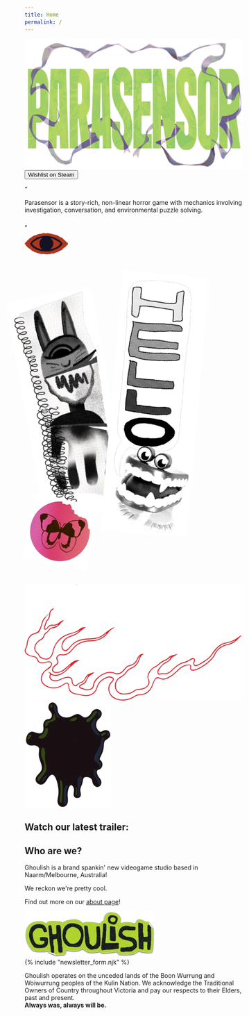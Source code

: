```yaml
---
title: Home
permalink: /
---
```


<style>
	header { position: absolute; background: transparent; }
	#headerLogo { fill: var(--green); }

	nav.mobile a { color: var(--green); }
	nav.mobile a:active { color: var(--pink); }
</style>

<section id="hero" class="dark">
	<img id="heroLogo" src="../img/parasensor_ribbons.webp" alt="Parasensor Logo">
	<a href="{{site.link.steam}}" target="_blank"><button class="action"><i class="fa-brands fa-steam"></i> Wishlist on Steam</button></a>
</section>

<section id="blurb" class="dark quote">
	<p class="quotation-mark" style="align-self: start;">“</p>
	<p>Parasensor is a story-rich, non-linear horror game with mechanics involving investigation, conversation, and environmental puzzle solving.</p>
	<p class="quotation-mark" style="align-self: end;">„</p>
</section>

<img class="divider" src="../img/stickers/eye.svg" alt="" width="100px">

<section id="trailer" class="dark">
	<img src="../img/stickers/side_1.webp" alt="" width="200px" height="514px" style=" left: 5%; transform:rotate(-10deg);">
	<img src="../img/stickers/side_2.webp" width="200px" height="600px" alt="" style="right:5%; transform: rotate(5deg) translateY(3em);">
	<img src="../img/stickers/butterfly.webp" width="150px" height="150px" alt="" style="right: 12%; transform: rotate(10deg) translateY(-3em);">
	<img src="../img/stickers/flame.webp" width="500px" height="269px" alt="" style="left:5%; bottom:5%; top: unset;">
	<img src="../img/stickers/slime_2.webp" width="200px" height="244px" alt="" style="left: 15%;">
	<h2>Watch our latest trailer:</h2>
	<div class="video">
		<lite-youtube videoid="74yOtFSqHYM" playlabel="Play: Parasensor - Announce Trailer (WISHLIST NOW!)"></lite-youtube>
	</div>
</section>

<section id="who-are-we" class="half bg_3">
	<h2>Who are we?</h2>
	<p>Ghoulish is a brand spankin' new videogame studio based in Naarm/Melbourne, Australia!</p>
	<p>We reckon we're pretty cool.</p>
	<p>Find out more on our <a href="/about/">about page</a>!</p>
	<img src="../img/stickers/ghoulish.webp" alt="" width="300px" height="105px">
</section>

<section id="newsletter" class="half bg_4">
	{% include "newsletter_form.njk" %}
</section>

<section id="acknowledgement" class="bg_2">
	<p>Ghoulish operates on the unceded lands of the Boon Wurrung and Woiwurrung peoples of the Kulin Nation. We acknowledge the Traditional Owners of Country throughout Victoria and pay our respects to their Elders, past and present.<br><b>Always was, always will be.</b></p>
</section>